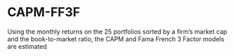 # CAPM-FF3F
Using the monthly returns on the 25 portfolios sorted by a firm’s market cap and the book-to-market ratio, the CAPM and Fama French 3 Factor models are estimated
